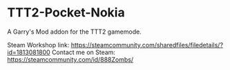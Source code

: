 # TTT2-Pocket-Nokia
A Garry's Mod addon for the TTT2 gamemode.

Steam Workshop link: https://steamcommunity.com/sharedfiles/filedetails/?id=1813081800
Contact me on Steam: https://steamcommunity.com/id/888Zombs/
